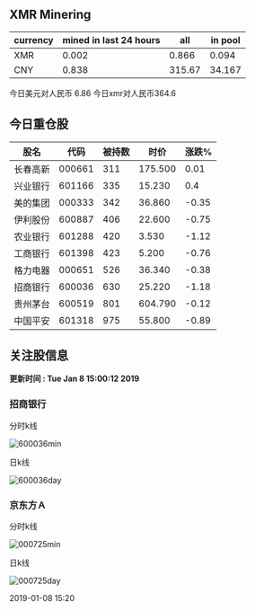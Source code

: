 ## XMR Minering

|currency|mined in last 24 hours|all|in pool|
|---|---|---|---|
|XMR|0.002|0.866|0.094|
|CNY|0.838|315.67|34.167|

今日美元对人民币 6.86	今日xmr对人民币364.6


## 今日重仓股 

|股名|代码|被持数|时价|涨跌%|
|---|---|---|---|---|
|长春高新|000661|311|175.500|0.01|
|兴业银行|601166|335|15.230|0.4|
|美的集团|000333|342|36.860|-0.35|
|伊利股份|600887|406|22.600|-0.75|
|农业银行|601288|420|3.530|-1.12|
|工商银行|601398|423|5.200|-0.76|
|格力电器|000651|526|36.340|-0.38|
|招商银行|600036|630|25.220|-1.18|
|贵州茅台|600519|801|604.790|-0.12|
|中国平安|601318|975|55.800|-0.89|

## 关注股信息
**更新时间 : Tue Jan  8 15:00:12 2019**
### 招商银行 
分时k线

![600036min](http://image.sinajs.cn/newchart/min/n/sh600036.gif)

日k线

![600036day](http://image.sinajs.cn/newchart/daily/n/sh600036.gif)

### 京东方Ａ 
分时k线

![000725min](http://image.sinajs.cn/newchart/min/n/sz000725.gif)

日k线

![000725day](http://image.sinajs.cn/newchart/daily/n/sz000725.gif)

2019-01-08 15:20